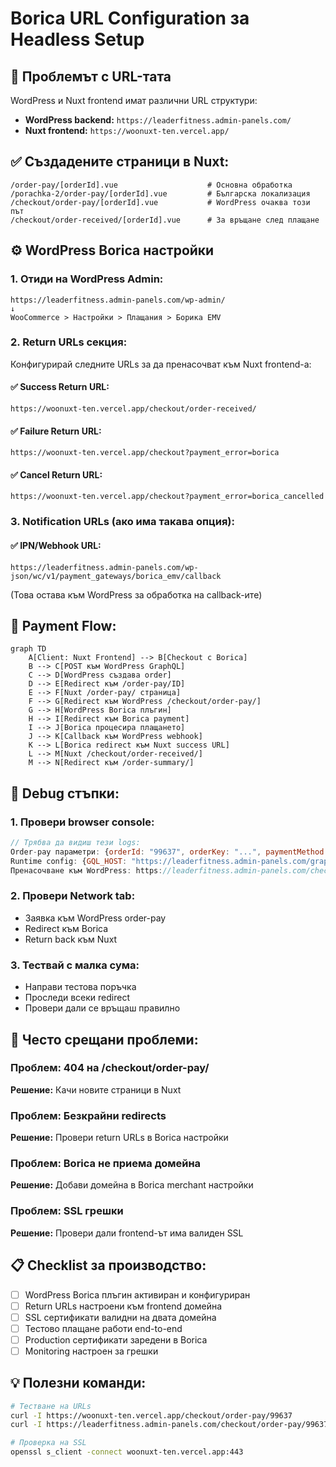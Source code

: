 # Borica URL Configuration за Headless Setup

## 🎯 Проблемът с URL-тата

WordPress и Nuxt frontend имат различни URL структури:

- **WordPress backend:** `https://leaderfitness.admin-panels.com/`
- **Nuxt frontend:** `https://woonuxt-ten.vercel.app/`

## ✅ Създадените страници в Nuxt:

```
/order-pay/[orderId].vue                    # Основна обработка
/porachka-2/order-pay/[orderId].vue         # Българска локализация
/checkout/order-pay/[orderId].vue           # WordPress очаква този път
/checkout/order-received/[orderId].vue      # За връщане след плащане
```

## ⚙️ WordPress Borica настройки

### 1. Отиди на WordPress Admin:

```
https://leaderfitness.admin-panels.com/wp-admin/
↓
WooCommerce > Настройки > Плащания > Борика EMV
```

### 2. Return URLs секция:

Конфигурирай следните URLs за да пренасочват към Nuxt frontend-а:

#### ✅ Success Return URL:

```
https://woonuxt-ten.vercel.app/checkout/order-received/
```

#### ✅ Failure Return URL:

```
https://woonuxt-ten.vercel.app/checkout?payment_error=borica
```

#### ✅ Cancel Return URL:

```
https://woonuxt-ten.vercel.app/checkout?payment_error=borica_cancelled
```

### 3. Notification URLs (ако има такава опция):

#### ✅ IPN/Webhook URL:

```
https://leaderfitness.admin-panels.com/wp-json/wc/v1/payment_gateways/borica_emv/callback
```

(Това остава към WordPress за обработка на callback-ите)

## 🔄 Payment Flow:

```mermaid
graph TD
    A[Client: Nuxt Frontend] --> B[Checkout с Borica]
    B --> C[POST към WordPress GraphQL]
    C --> D[WordPress създава order]
    D --> E[Redirect към /order-pay/ID]
    E --> F[Nuxt /order-pay/ страница]
    F --> G[Redirect към WordPress /checkout/order-pay/]
    G --> H[WordPress Borica плъгин]
    H --> I[Redirect към Borica payment]
    I --> J[Borica процесира плащането]
    J --> K[Callback към WordPress webhook]
    K --> L[Borica redirect към Nuxt success URL]
    L --> M[Nuxt /checkout/order-received/]
    M --> N[Redirect към /order-summary/]
```

## 🧪 Debug стъпки:

### 1. Провери browser console:

```javascript
// Трябва да видиш тези logs:
Order-pay параметри: {orderId: "99637", orderKey: "...", paymentMethod: "borica_emv"}
Runtime config: {GQL_HOST: "https://leaderfitness.admin-panels.com/graphql", baseUrl: "..."}
Пренасочване към WordPress: https://leaderfitness.admin-panels.com/checkout/order-pay/99637/...
```

### 2. Провери Network tab:

- Заявка към WordPress order-pay
- Redirect към Borica
- Return back към Nuxt

### 3. Тествай с малка сума:

- Направи тестова поръчка
- Проследи всеки redirect
- Провери дали се връщаш правилно

## 🚨 Често срещани проблеми:

### Проблем: 404 на /checkout/order-pay/

**Решение:** Качи новите страници в Nuxt

### Проблем: Безкрайни redirects

**Решение:** Провери return URLs в Borica настройки

### Проблем: Borica не приема домейна

**Решение:** Добави домейна в Borica merchant настройки

### Проблем: SSL грешки

**Решение:** Провери дали frontend-ът има валиден SSL

## 📋 Checklist за производство:

- [ ] WordPress Borica плъгин активиран и конфигуриран
- [ ] Return URLs настроени към frontend домейна
- [ ] SSL сертификати валидни на двата домейна
- [ ] Тестово плащане работи end-to-end
- [ ] Production сертификати заредени в Borica
- [ ] Monitoring настроен за грешки

## 💡 Полезни команди:

```bash
# Тестване на URLs
curl -I https://woonuxt-ten.vercel.app/checkout/order-pay/99637
curl -I https://leaderfitness.admin-panels.com/checkout/order-pay/99637

# Проверка на SSL
openssl s_client -connect woonuxt-ten.vercel.app:443
```
